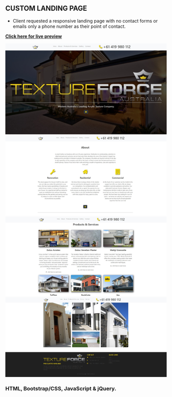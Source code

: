 ## CUSTOM LANDING PAGE

- Client requested a responsive landing page with no contact forms or emails only a phone number as their point of contact.

**<a href="https://textureforce.com.au"  target="_blank">Click here for live preview</a>**

<img src="./assets/images/screenShot.jpg" title="Texture Force Australia" alt="Texture Force Australia">

<img src="./assets/images/screenShot2.jpg" title="Texture Force Australia" alt="Texture Force Australia">

<img src="./assets/images/screenShot3.jpg" title="Texture Force Australia" alt="Texture Force Australia">

<img src="./assets/images/screenShot4.jpg" title="Texture Force Australia" alt="Texture Force Australia">

### HTML, Bootstrap/CSS, JavaScript & jQuery.
